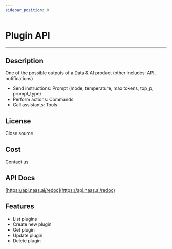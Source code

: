 ```yaml
---
sidebar_position: 0
---
```


# Plugin API
---

## Description
One of the possible outputs of a Data & AI product (other includes: API, notifications) 
* Send instructions: Prompt (mode, temperature, max tokens, top_p, prompt_type) 
* Perform actions: Commands 
* Call assistants: Tools 

## License
Close source

## Cost
Contact us

## API Docs 
[https://api.naas.ai/redoc](https://api.naas.ai/redoc) 

## Features
* List plugins
* Create new plugin
* Get plugin
* Update plugin
* Delete plugin


